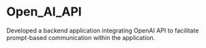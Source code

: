 # Open_AI_API
Developed a backend application integrating OpenAI API to facilitate prompt-based communication within the application.
